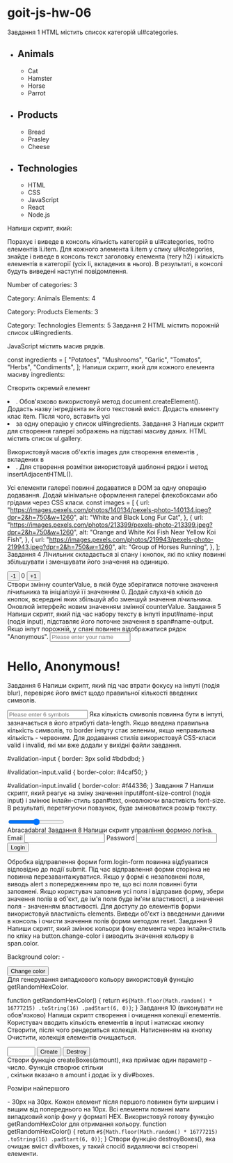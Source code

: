 # goit-js-hw-06

Завдання 1 HTML містить список категорій ul#categories.

<ul id="categories">
  <li class="item">
    <h2>Animals</h2>
    <ul>
      <li>Cat</li>
      <li>Hamster</li>
      <li>Horse</li>
      <li>Parrot</li>
    </ul>
  </li>
  <li class="item">
    <h2>Products</h2>
    <ul>
      <li>Bread</li>
      <li>Prasley</li>
      <li>Cheese</li>
    </ul>
  </li>
  <li class="item">
    <h2>Technologies</h2>
    <ul>
      <li>HTML</li>
      <li>CSS</li>
      <li>JavaScript</li>
      <li>React</li>
      <li>Node.js</li>
    </ul>
  </li>
</ul>
Напиши скрипт, який:

Порахує і виведе в консоль кількість категорій в ul#categories, тобто елементів li.item. Для кожного элемента li.item у спику ul#categories, знайде і виведе в консоль текст заголовку елемента (тегу h2) і кількість елементів в категорії (усіх li, вкладених в нього). В результаті, в консолі будуть виведені наступні повідомлення.

Number of categories: 3

Category: Animals Elements: 4

Category: Products Elements: 3

Category: Technologies Elements: 5 Завдання 2 HTML містить порожній список ul#ingredients.

<ul id="ingredients"></ul>
JavaScript містить масив рядків.

const ingredients = [ "Potatoes", "Mushrooms", "Garlic", "Tomatos", "Herbs", "Condiments", ]; Напиши скрипт, який для кожного елемента масиву ingredients:

Створить окремий елемент <li>. Обов'язково використовуй метод document.createElement(). Додасть назву інгредієнта як його текстовий вміст. Додасть елементу клас item. Після чого, вставить усі <li> за одну операцію у список ul#ingredients. Завдання 3 Напиши скрипт для створення галереї зображень на підставі масиву даних. HTML містить список ul.gallery.

<ul class="gallery"></ul>
Використовуй масив об'єктів images для створення елементів <img>, вкладених в <li>. Для створення розмітки використовуй шаблонні рядки і метод insertAdjacentHTML().

Усі елементи галереї повинні додаватися в DOM за одну операцію додавання. Додай мінімальне оформлення галереї флексбоксами або грідами через CSS класи. const images = [ { url: "https://images.pexels.com/photos/140134/pexels-photo-140134.jpeg?dpr=2&h=750&w=1260", alt: "White and Black Long Fur Cat", }, { url: "https://images.pexels.com/photos/213399/pexels-photo-213399.jpeg?dpr=2&h=750&w=1260", alt: "Orange and White Koi Fish Near Yellow Koi Fish", }, { url: "https://images.pexels.com/photos/219943/pexels-photo-219943.jpeg?dpr=2&h=750&w=1260", alt: "Group of Horses Running", }, ]; Завдання 4 Лічильник складається зі спану і кнопок, які по кліку повинні збільшувати і зменшувати його значення на одиницю.

<div id="counter">
  <button type="button" data-action="decrement">-1</button>
  <span id="value">0</span>
  <button type="button" data-action="increment">+1</button>
</div>
Створи змінну counterValue, в якій буде зберігатися поточне значення лічильника та ініціалізуй її значенням 0.
Додай слухачів кліків до кнопок, всередині яких збільшуй або зменшуй значення лічильника.
Оновлюй інтерфейс новим значенням змінної counterValue.
Завдання 5
Напиши скрипт, який під час набору тексту в інпуті input#name-input (подія input), підставляє його поточне значення в span#name-output. Якщо інпут порожній, у спані повинен відображатися рядок "Anonymous".

<input type="text" id="name-input" placeholder="Please enter your name" />
<h1>Hello, <span id="name-output">Anonymous</span>!</h1>
Завдання 6
Напиши скрипт, який під час втрати фокусу на інпуті (подія blur), перевіряє його вміст щодо правильної кількості введених символів.

<input
  type="text"
  id="validation-input"
  data-length="6"
  placeholder="Please enter 6 symbols"
/> Яка кількість смиволів повинна бути в інпуті, зазначається в його атрибуті data-length. Якщо введена правильна кількість символів, то border інпуту стає зеленим, якщо неправильна кількість - червоним. Для додавання стилів використовуй CSS-класи valid і invalid, які ми вже додали у вихідні файли завдання.

#validation-input { border: 3px solid #bdbdbd; }

#validation-input.valid { border-color: #4caf50; }

#validation-input.invalid { border-color: #f44336; } Завдання 7 Напиши скрипт, який реагує на зміну значення input#font-size-control (подія input) і змінює інлайн-стиль span#text, оновлюючи властивість font-size. В результаті, перетягуючи повзунок, буде змінюватися розмір тексту.

<input id="font-size-control" type="range" min="16" max="96" />
<br />
<span id="text">Abracadabra!</span>
Завдання 8
Напиши скрипт управління формою логіна.

<form class="login-form">
  <label>
    Email
    <input type="email" name="email" />
  </label>
  <label>
    Password
    <input type="password" name="password" />
  </label>
  <button type="submit">Login</button>
</form>
Обробка відправлення форми form.login-form повинна відбуватися відповідно до події submit.
Під час відправлення форми сторінка не повинна перезавантажуватися.
Якщо у формі є незаповнені поля, виводь alert з попередженням про те, що всі поля повинні бути заповнені.
Якщо користувач заповнив усі поля і відправив форму, збери значення полів в об'єкт, де ім'я поля буде ім'ям властивості, а значення поля - значенням властивості. Для доступу до елементів форми використовуй властивість elements.
Виведи об'єкт із введеними даними в консоль і очисти значення полів форми методом reset.
Завдання 9
Напиши скрипт, який змінює кольори фону елемента <body> через інлайн-стиль по кліку на button.change-color і виводить значення кольору в span.color.

<div class="widget">
  <p>Background color: <span class="color">-</span></p>
  <button type="button" class="change-color">Change color</button>
</div>
Для генерування випадкового кольору використовуй функцію getRandomHexColor.

function getRandomHexColor() { return `#${Math.floor(Math.random() * 16777215) .toString(16) .padStart(6, 0)}`; } Завдання 10 (виконувати не обов'язково) Напиши скрипт створення і очищення колекції елементів. Користувач вводить кількість елементів в input і натискає кнопку Створити, після чого рендериться колекція. Натисненням на кнопку Очистити, колекція елементів очищається.

<div id="controls">
  <input type="number" min="1" max="100" step="1" />
  <button type="button" data-create>Create</button>
  <button type="button" data-destroy>Destroy</button>
</div>

<div id="boxes"></div>
Створи функцію createBoxes(amount), яка приймає один параметр - число. Функція створює стільки <div>, скільки вказано в amount і додає їх у div#boxes.

Розміри найпершого <div> - 30px на 30px. Кожен елемент після першого повинен бути ширшим і вищим від попереднього на 10px. Всі елементи повинні мати випадковий колір фону у форматі HEX. Використовуй готову функцію getRandomHexColor для отримання кольору. function getRandomHexColor() { return `#${Math.floor(Math.random() * 16777215) .toString(16) .padStart(6, 0)}`; } Створи функцію destroyBoxes(), яка очищає вміст div#boxes, у такий спосіб видаляючи всі створені елементи.
